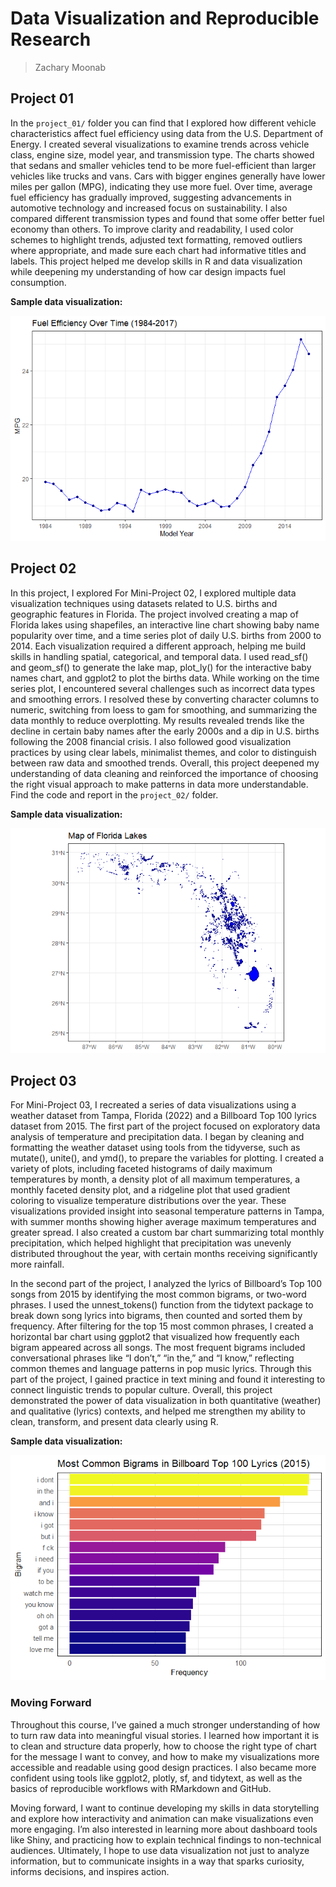 # Data Visualization and Reproducible Research

> Zachary Moonab 

## Project 01

In the `project_01/` folder you can find that I explored how different vehicle characteristics affect fuel efficiency using data from the 
U.S. Department of Energy. I created several visualizations to examine trends across vehicle class, engine size, model year, and transmission type. The 
charts showed that sedans and smaller vehicles tend to be more fuel-efficient than larger vehicles like trucks and vans. Cars with bigger engines generally 
have lower miles per gallon (MPG), indicating they use more fuel. Over time, average fuel efficiency has gradually improved, suggesting advancements in 
automotive technology and increased focus on sustainability. I also compared different transmission types and found that some offer better fuel economy than 
others. To improve clarity and readability, I used color schemes to highlight trends, adjusted text formatting, removed outliers where appropriate, and made 
sure each chart had informative titles and labels. This project helped me develop skills in R and data visualization while deepening my understanding of how 
car design impacts fuel consumption.

**Sample data visualization:** 

![](figures/fuel_effiency.png)

## Project 02

In this project, I explored For Mini-Project 02, I explored multiple data visualization techniques using datasets related to U.S. births and geographic 
features in Florida. The project involved creating a map of Florida lakes using shapefiles, an interactive line chart showing baby name popularity over 
time, and a time series plot of daily U.S. births from 2000 to 2014. Each visualization required a different approach, helping me build skills in 
handling spatial, categorical, and temporal data. I used read_sf() and geom_sf() to generate the lake map, plot_ly() for the interactive baby names chart, 
and ggplot2 to plot the births data. While working on the time series plot, I encountered several challenges such as incorrect data types and smoothing errors.
I resolved these by converting character columns to numeric, switching from loess to gam for smoothing, and summarizing the data monthly to reduce overplotting. 
My results revealed trends like the decline in certain baby names after the early 2000s and a dip in U.S. births following the 2008 financial crisis. 
I also followed good visualization practices by using clear labels, minimalist themes, and color to distinguish between raw data and smoothed trends. 
Overall, this project deepened my understanding of data cleaning and reinforced the importance of choosing the right visual approach to make patterns in 
data more understandable. Find the code and report in the `project_02/` folder.

**Sample data visualization:** 

![](figures/florida_lakes.png)

## Project 03

For Mini-Project 03, I recreated a series of data visualizations using a weather dataset from Tampa, Florida (2022) and a Billboard Top 100 lyrics 
dataset from 2015. The first part of the project focused on exploratory data analysis of temperature and precipitation data. 
I began by cleaning and formatting the weather dataset using tools from the tidyverse, such as mutate(), unite(), and ymd(), to prepare the variables for 
plotting. I created a variety of plots, including faceted histograms of daily maximum temperatures by month, a density plot of all maximum temperatures, 
a monthly faceted density plot, and a ridgeline plot that used gradient coloring to visualize temperature distributions over the year. These 
visualizations provided insight into seasonal temperature patterns in Tampa, with summer months showing higher average maximum temperatures and greater 
spread. I also created a custom bar chart summarizing total monthly precipitation, which helped highlight that precipitation was unevenly distributed 
throughout the year, with certain months receiving significantly more rainfall.

In the second part of the project, I analyzed the lyrics of Billboard’s Top 100 songs from 2015 by identifying the most common bigrams, or two-word 
phrases. I used the unnest_tokens() function from the tidytext package to break down song lyrics into bigrams, then counted and sorted them by frequency. 
After filtering for the top 15 most common phrases, I created a horizontal bar chart using ggplot2 that visualized how frequently each bigram appeared 
across all songs. The most frequent bigrams included conversational phrases like “I don’t,” “in the,” and “I know,” reflecting common themes and language 
patterns in pop music lyrics. Through this part of the project, I gained practice in text mining and found it interesting to connect linguistic trends to 
popular culture. Overall, this project demonstrated the power of data visualization in both quantitative (weather) and qualitative (lyrics) contexts, and 
helped me strengthen my ability to clean, transform, and present data clearly using R.

**Sample data visualization:** 

![](figures/common_bigrams.png)

### Moving Forward

Throughout this course, I’ve gained a much stronger understanding of how to turn raw data into meaningful visual stories. I learned how important it is 
to clean and structure data properly, how to choose the right type of chart for the message I want to convey, and how to make my visualizations more 
accessible and readable using good design practices. I also became more confident using tools like ggplot2, plotly, sf, and tidytext, as well as the 
basics of reproducible workflows with RMarkdown and GitHub.

Moving forward, I want to continue developing my skills in data storytelling and explore how interactivity and animation can make visualizations even 
more engaging. I’m also interested in learning more about dashboard tools like Shiny, and practicing how to explain technical findings to non-technical 
audiences. Ultimately, I hope to use data visualization not just to analyze information, but to communicate insights in a way that sparks curiosity, 
informs decisions, and inspires action.